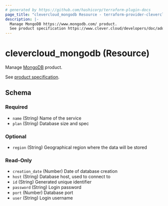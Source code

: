 ```yaml
---
# generated by https://github.com/hashicorp/terraform-plugin-docs
page_title: "clevercloud_mongodb Resource - terraform-provider-clevercloud"
description: |-
  Manage MongoDB https://www.mongodb.com/ product.
  See product specification https://www.clever.cloud/developers/doc/addons/mongodb/.
---
```


# clevercloud_mongodb (Resource)

Manage [MongoDB](https://www.mongodb.com/) product.

See [product specification](https://www.clever.cloud/developers/doc/addons/mongodb/).



<!-- schema generated by tfplugindocs -->
## Schema

### Required

- `name` (String) Name of the service
- `plan` (String) Database size and spec

### Optional

- `region` (String) Geographical region where the data will be stored

### Read-Only

- `creation_date` (Number) Date of database creation
- `host` (String) Database host, used to connect to
- `id` (String) Generated unique identifier
- `password` (String) Login password
- `port` (Number) Database port
- `user` (String) Login username
